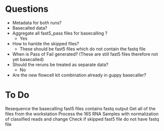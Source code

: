 # Questions
* Metadata for both runs?
* Basecalled data?
* Aggregate all fast5_pass files for basecalling ?
	* Yes
* How to hanlde the skipped files?
	* These should be fast5 files which do not contain the fastq file
* When is Pass of Fail generated? (These are still fast5 files therefore not yet basecalled)
* Should the reruns be treated as separate data?
	* No
* Are the new flowcell kit combination already in guppy basecaller?

# To Do
Resequence the basecalling
fast5 files contains fastq output
Get all of the files from the workstation
Process the 16S RNA Samples with normalization of classified reads and change
Check if skipped fast5 file do not have fastq file